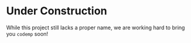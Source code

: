 # Under Construction
While this project still lacks a proper name, we are working hard to bring you `codemp` soon!
